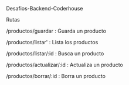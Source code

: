 Desafios-Backend-Coderhouse

Rutas

/productos/guardar         : Guarda un producto

/productos/listar'         : Lista los productos

/productos/listar/:id      : Busca un producto

/productos/actualizar/:id  : Actualiza un producto 

/productos/borrar/:id      : Borra un producto


